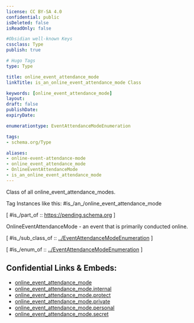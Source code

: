 ```yaml
---
license: CC BY-SA 4.0
confidential: public
isDeleted: false
isReadOnly: false

#Obsidian well-known Keys
cssclass: Type
publish: true

# Hugo Tags
type: Type

title: online_event_attendance_mode
linkTitle: is_an_online_event_attendance_mode Class

keywords: [online_event_attendance_mode]
layout: 
draft: false
publishDate:
expiryDate: 

enumerationtype: EventAttendanceModeEnumeration

tags:
- schema.org/Type

aliases:
- online-event-attendance-mode
- online_event_attendance_mode
- OnlineEventAttendanceMode
- is_an_online_event_attendance_mode
---
```


Class of all online_event_attendance_modes.

Tag Instances like this: 
#is_/an_/online_event_attendance_mode

[ #is_/part_of :: https://pending.schema.org ]

OnlineEventAttendanceMode - an event that is primarily conducted online.

[ #is_/sub_class_of :: [../EventAttendanceModeEnumeration](../EventAttendanceModeEnumeration) ]

[ #is_/enum_of :: [../EventAttendanceModeEnumeration](../EventAttendanceModeEnumeration) ]



## Confidential Links & Embeds: 
- [online_event_attendance_mode](../../../../../../../_public/schema.org/Type/is_a_/intangible/enumeration/event_attendance_mode_enumeration/online_event_attendance_mode.md) 
- [online_event_attendance_mode.internal](../../../../../../../_internal/schema.org/Type/is_a_/intangible/enumeration/event_attendance_mode_enumeration/online_event_attendance_mode.internal.md) 
- [online_event_attendance_mode.protect](../../../../../../../_protect/schema.org/Type/is_a_/intangible/enumeration/event_attendance_mode_enumeration/online_event_attendance_mode.protect.md) 
- [online_event_attendance_mode.private](../../../../../../../_private/schema.org/Type/is_a_/intangible/enumeration/event_attendance_mode_enumeration/online_event_attendance_mode.private.md) 
- [online_event_attendance_mode.personal](../../../../../../../_personal/schema.org/Type/is_a_/intangible/enumeration/event_attendance_mode_enumeration/online_event_attendance_mode.personal.md) 
- [online_event_attendance_mode.secret](../../../../../../../_secret/schema.org/Type/is_a_/intangible/enumeration/event_attendance_mode_enumeration/online_event_attendance_mode.secret.md) 
